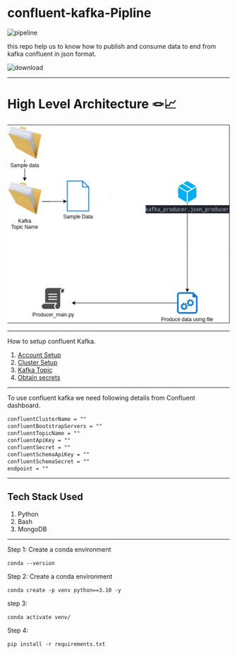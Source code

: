 # confluent-kafka-Pipline 
![pipeline](https://github.com/Rohii1515/kafka-sensor-pipeline/assets/101645749/db5bf214-0ac1-47e9-a44f-0ce664205cf3)

this repo help us to know how to publish and consume data to end from kafka confluent in json format.

![download](https://user-images.githubusercontent.com/34875169/169837256-b5cce5b4-0b10-4a5b-82b7-926f10690437.png)
***
# High Level Architecture 🪢📈
![image](assets/high-level.png)
***
How to setup confluent Kafka.
1. [Account Setup](Confluent%20Account.md)
2. [Cluster Setup](ConfluentClusterSetup.md)
3. [Kafka Topic](Confluent%20Topic%20Creation.md)
4. [Obtain secrets](Kafka%20key%20and%20secrets.md)
***
To use confluent kafka we need following details from Confluent dashboard.

```
confluentClusterName = ""
confluentBootstrapServers = ""
confluentTopicName = ""
confluentApiKey = ""
confluentSecret = ""
confluentSchemaApiKey = ""
confluentSchemaSecret = ""
endpoint = ""
```
***
## Tech Stack Used 
1. Python 
2. Bash
3. MongoDB
***
Step 1: Create a conda environment
```
conda --version
```

Step 2: Create a conda environment
```
conda create -p venv python==3.10 -y
```

step 3: 
```
conda activate venv/
```
Step 4:
```
pip install -r requirements.txt
```
